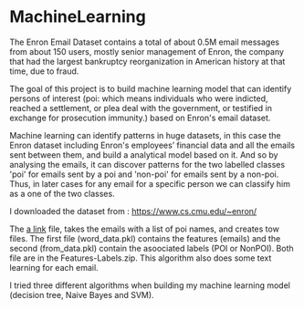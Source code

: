 # MachineLearning

The Enron Email Dataset contains a total of about 0.5M email messages from about 150 users, mostly senior management of Enron, the company that had the largest bankruptcy reorganization in American history at that time, due to fraud.

The goal of this project is to build machine learning model that can identify persons of interest (poi: which means individuals who were indicted, reached a settlement, or plea deal with the government, or testified in exchange for prosecution immunity.) based on Enron's email dataset.

Machine learning can identify patterns in huge datasets, in this case the Enron dataset including Enron's employees’ financial data and all the emails sent between them, and build a analytical model based on it. And so by analysing the emails, it can discover patterns for the two labelled classes 'poi' for emails sent by a poi and 'non-poi' for emails sent by a non-poi. Thus, in later cases for any email for a specific person we can classify him as a one of the two classes.

I downloaded the dataset from : https://www.cs.cmu.edu/~enron/

The [a link](https://github.com/HazemHalawi/MachineLearning/blob/master/emails-processing.py) file, takes the emails with a list of poi names, and creates tow files. The first file (word_data.pkl) contains the features (emails) and the second (from_data.pkl) contain the asoociated labels (POI or NonPOI). Both file are in the Features-Labels.zip. This algorithm also does some text learning for each email.

I tried three different algorithms when building my machine learning model (decision tree, Naive Bayes and SVM).



